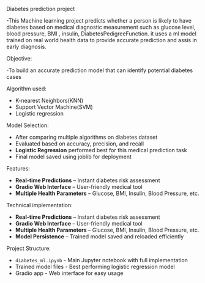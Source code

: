 Diabetes prediction project

-This Machine learning project predicts whether a person is likely to have diabetes based on medical diagnostic measurement such as glucose level, blood pressure, BMI , insulin, DiabetesPedigreeFunction. it uses a ml model trained on real world  health data to provide accurate prediction and assis in early diagnosis.

Objective:

-To build an accurate prediction model that can identify potential diabetes cases

Algorithm used:

- K-nearest Neighbors(KNN)
- Support Vector Machine(SVM)
- Logistic regression

Model Selection:

- After comparing multiple algorithms on diabetes dataset
- Evaluated based on accuracy, precision, and recall
- **Logistic Regression** performed best for this medical prediction task
- Final model saved using joblib for deployment

 Features:

- **Real-time Predictions** – Instant diabetes risk assessment  
- **Gradio Web Interface** – User-friendly medical tool  
- **Multiple Health Parameters** – Glucose, BMI, Insulin, Blood Pressure, etc.

Technical implementation:

- **Real-time Predictions** – Instant diabetes risk assessment  
- **Gradio Web Interface** – User-friendly medical tool  
- **Multiple Health Parameters** – Glucose, BMI, Insulin, Blood Pressure, etc.  
- **Model Persistence** – Trained model saved and reloaded efficiently

Project Structure:

- `diabetes_ml.ipynb` - Main Jupyter notebook with full implementation
- Trained model files - Best performing logistic regression model
- Gradio app - Web interface for easy usage
